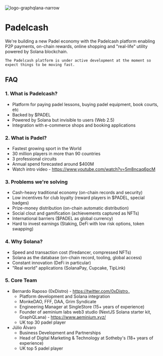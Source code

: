 <br/>

![logo-graphqlana-narrow](https://www.padel.cash/android-chrome-192x192.png)

# Padelcash

We're building a new Padel economy with the Padelcash platform enabling P2P payments, on-chain rewards, online shopping and "real-life" utility powered by Solana blockchain.

```
The Padelcash platform is under active development at the moment so expect things to be moving fast.
```

## FAQ

### 1. What is Padelcash?

-   Platform for paying padel lessons, buying padel equipment, book courts, etc
-   Backed by $PADEL
-   Powered by Solana but invisible to users (Web 2.5)
-   Integration with e-commerce shops and booking applications

### 2. What is Padel?

-   Fastest growing sport in the World
-   30 million players in more than 90 countries
-   3 professional circuits
-   Annual spend forecasted around $400M
-   Watch intro video - https://www.youtube.com/watch?v=5m8ncaq6pcM

### 3. Problems we're solving

-   Cash-heavy traditional economy (on-chain records and security)
-   Low incentives for club loyalty (reward players in $PADEL, special badges)
-   Prize-money distribution (on-chain automatic distribution)
-   Social clout and gamification (achievements captured as NFTs)
-   International barriers ($PADEL as global currency)
-   Hard to invest earnings (Staking, DeFi with low risk options, token swapping)

### 4. Why Solana?

-   Speed and transaction cost (firedancer, compressed NFTs)
-   Solana as the database (on-chain record, tooling, global access)
-   Constant innovation (DeFi in particular)
-   "Real world" applications (SolanaPay, Cupcake, TipLink)

### 5. Core Team

-   Bernardo Raposo (0xDistro) - https://twitter.com/0xDistro_
    -   Platform development and Solana integration
    -   MonkeDAO, FFF, DAA, Grim Syndicate
    -   Engineering Manager at SingleStore (15+ years of experience)
    -   Founder of aeminium labs web3 studio (NextJS Solana starter kit, GraphQLana) - https://www.aeminium.xyz/
    -   UK top 30 padel player
-   Júlio Álvaro
    -   Business Development and Partnerships
    -   Head of Digital Marketing & Technology at Sotheby's (18+ years of experience)
    -   UK top 5 padel player
